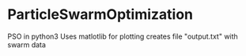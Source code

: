 # ParticleSwarmOptimization
PSO in python3
Uses matlotlib for plotting
creates file "output.txt" with swarm data
